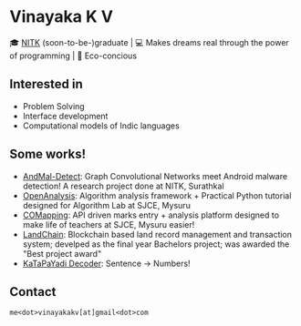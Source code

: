 # Vinayaka K V
🎓 [NITK](https://www.nitk.ac.in/) (soon-to-be-)graduate | 💻 Makes dreams real through the power of programming | 🌱 Eco-concious

## Interested in
- Problem Solving
- Interface development
- Computational models of Indic languages

## Some works!
 - [AndMal-Detect](https://github.com/vinayakakv/android-malware-detection): Graph Convolutional Networks meet Android malware detection! A research project done at NITK, Surathkal
 - [OpenAnalysis](https://github.com/OpenWeavers/openanalysis): Algorithm analysis framework + Practical Python tutorial designed for Algorithm Lab at SJCE, Mysuru
 - [COMapping](https://github.com/OpenWeavers/COMapping): API driven marks entry + analysis platform designed to make life of teachers at SJCE, Mysuru easier!
 - [LandChain](https://github.com/vinayakakv/LandChain): Blockchain based land record management and transaction system; develped as the final year Bachelors project; was awarded the "Best project award"
 - [KaTaPaYadi Decoder](https://vinayakakv.github.io/katapayadi_decoder): Sentence -> Numbers!

## Contact
`me<dot>vinayakakv[at]gmail<dot>com`

<!--
**vinayakakv/vinayakakv** is a ✨ _special_ ✨ repository because its `README.md` (this file) appears on your GitHub profile.

Here are some ideas to get you started:

- 🔭 I’m currently working on ...
- 🌱 I’m currently learning ...
- 👯 I’m looking to collaborate on ...
- 🤔 I’m looking for help with ...
- 💬 Ask me about ...
- 📫 How to reach me: ...
- 😄 Pronouns: ...
- ⚡ Fun fact: ...
-->
